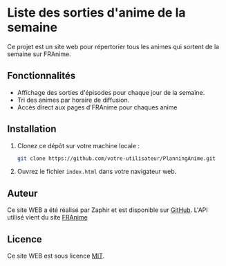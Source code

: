# Liste des sorties d'anime de la semaine
Ce projet est un site web pour répertorier tous les animes qui sortent de la semaine sur FRAnime.


## Fonctionnalités
- Affichage des sorties d'épisodes pour chaque jour de la semaine.
- Tri des animes par horaire de diffusion.
- Accès direct aux pages d'FRAnime pour chaques anime

## Installation
1. Clonez ce dépôt sur votre machine locale :
    ```bash
    git clone https://github.com/votre-utilisateur/PlanningAnime.git
    ```
2. Ouvrez le fichier `index.html` dans votre navigateur web.

## Auteur
Ce site WEB a été réalisé par Zaphir et est disponible sur [GitHub](https://github.com/zaphir21).
L'API utilisé vient du site [FRAnime](https://franime.fr/)

## Licence

Ce site WEB est sous licence [MIT](LICENSE).
